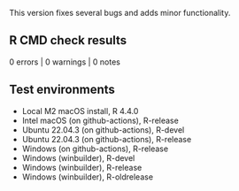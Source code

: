 This version fixes several bugs and adds minor functionality.

## R CMD check results

0 errors | 0 warnings | 0 notes

## Test environments

* Local M2 macOS install, R 4.4.0
* Intel macOS (on github-actions), R-release
* Ubuntu 22.04.3 (on github-actions), R-devel
* Ubuntu 22.04.3 (on github-actions), R-release
* Windows (on github-actions), R-release
* Windows (winbuilder), R-devel
* Windows (winbuilder), R-release
* Windows (winbuilder), R-oldrelease
